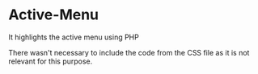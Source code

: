 # Active-Menu
It highlights the active menu using PHP

There wasn't necessary to include the code from the CSS file as it is not relevant for this purpose.
